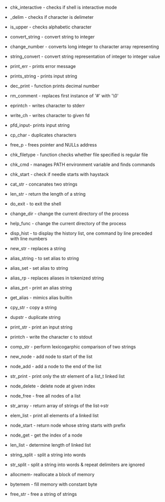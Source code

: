 - chk_interactive - checks if shell is interactive mode
- _delim - checks if character is delimeter
- is_upper - checks  alphabetic character
- convert_string - convert string to integer
- change_number - converts long integer to character array representing

- string_convert - convert string representation of integer to integer value
- print_err - prints error message
- prints_string - prints input string
- dec_print - function prints decimal number
- rm_comment - replaces first instance of '#' with '\0'

- eprintch - writes character to stderr
- write_ch - writes character to given fd
- pfd_input- prints input string
- cp_char - duplicates characters
- free_p - frees pointer and NULLs address

- chk_filetype - function checks whether file specified is regular file
- chk_cmd - manages PATH environment variable and finds commands
- chk_start - check if needle starts with haystack
- cat_str - concanates two strings
- len_str - return the length of a string

- do_exit - to exit the shell
- change_dir - change the current directory of the process
- help_func - change the current directory of the process
- disp_hist - to display the history list, one command by line preceded with line numbers
- new_str - replaces a string

- alias_string - to set alias to string
- alias_set - set alias to string
- alias_rp - replaces aliases in tokenized string
- alias_prt - print an alias string
- get_alias - mimics alias builtin

- cpy_str - copy a string
- dupstr - duplicate string
- print_str - print an input string
- printch - write the character c to stdout
- comp_str - perform lexicogarphic comparison of two strings

- new_node - add node to start of the list
- node_add - add a node to the end of the list
- str_print - print only the str element of a list_t linked list
- node_delete - delete node at given index
- node_free - free all nodes of a list

- str_array - return array of strings of the list->str
- elem_list - print all elements of a linked list
- node_start - return node whose string starts with prefix
- node_get - get the index of a node
- len_list - determine length of linked list

- string_split - split a string into words
- str_split - split a string into words & repeat delimiters are ignored
- allocmem- reallocate a block of memory
- bytemem - fill memory with constant byte
- free_str - free a string of strings


